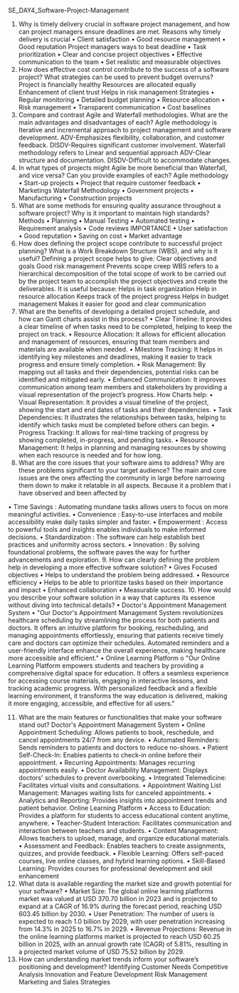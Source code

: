 SE_DAY4_Software-Project-Management


1.	Why is timely delivery crucial in software project management, and how can project managers ensure deadlines are met.
Reasons why timely delivery is crucial
•	Client satisfaction
•	Good resource management
•	Good reputation
Project managers ways to beat deadline
•	Task prioritization
•	Clear and concise project objectives
•	Effective communication to the team
•	Set realistic and measurable objectives
2.	How does effective cost control contribute to the success of a software project? What strategies can be used to prevent budget overruns?
Project is financially healthy 
Resources are allocated equally
Enhancement of client trust
Helps in risk management
Strategies
•	Regular monitoring 
•	Detailed budget planning
•	Resource allocation
•	Risk management
•	Transparent communication
•	Cost baselines
3.	Compare and contrast Agile and Waterfall methodologies. What are the main advantages and disadvantages of each?
Agile methodology is Iterative and incremental approach to project
management and software development.
ADV-Emphasizes flexibility, collaboration, and customer
feedback.
DISDV-Requires significant customer involvement.
Waterfall methodology refers to Linear and sequential approach
ADV-Clear structure and documentation.
DISDV-Difficult to accommodate changes.
4.	In what types of projects might Agile be more beneficial than Waterfall, and vice versa? Can you provide examples of each?
Agile methodology
•	Start-up projects
•	Project that require customer feedback
•	Marketings 
Waterfall Methodology
•	Government projects
•	Manufacturing
•	Construction projects
5.	What are some methods for ensuring quality assurance throughout a software project? Why is it important to maintain high standards?
Methods
•	Planning
•	Manual Testing
•	Automated testing
•	Requirement analysis
•	Code reviews
IMPORTANCE
•	User satisfaction
•	Good reputation
•	Saving on cost
•	Market advantage
6.	How does defining the project scope contribute to successful project planning? What is a Work Breakdown Structure (WBS), and why is it useful?
Defining a project scope helps to give:
Clear objectives and goals
Good risk management
Prevents scope creep
WBS refers to a hierarchical decomposition of the total scope of work to be carried out by the project team to accomplish the project objectives and create the deliverables.
It is useful because:
Helps in task organization
Help in resource allocation
Keeps track of the project progress
Helps in budget management
Makes it easier for good and clear communication
7.	What are the benefits of developing a detailed project schedule, and how can Gantt charts assist in this process?
•	Clear Timeline: It provides a clear timeline of when tasks need to be completed, helping to keep the project on track.
•	Resource Allocation: It allows for efficient allocation and management of resources, ensuring that team members and materials are available when needed.
•	Milestone Tracking: It helps in identifying key milestones and deadlines, making it easier to track progress and ensure timely completion.
•	Risk Management: By mapping out all tasks and their dependencies, potential risks can be identified and mitigated early.
•	Enhanced Communication: It improves communication among team members and stakeholders by providing a visual representation of the project’s progress.
How Charts help:
•	Visual Representation: It provides a visual timeline of the project, showing the start and end dates of tasks and their dependencies.
•	Task Dependencies: It illustrates the relationships between tasks, helping to identify which tasks must be completed before others can begin.
•	Progress Tracking: It allows for real-time tracking of progress by showing completed, in-progress, and pending tasks.
•	Resource Management: It helps in planning and managing resources by showing when each resource is needed and for how long.
8.	What are the core issues that your software aims to address? Why are these problems significant to your target audience?
The main and core issues are the ones affecting the community in large before narrowing them down to make it relatable in all aspects.
Because it a problem that i have observed and been affected by

•	Time Savings : Automating mundane tasks allows users to focus on more meaningful activities.
•	Convenience : Easy-to-use interfaces and mobile accessibility make daily tasks simpler and faster.
•	Empowerment : Access to powerful tools and insights enables individuals to make informed decisions.
•	Standardization : The software can help establish best practices and uniformity across sectors.
•	Innovation : By solving foundational problems, the software paves the way for further advancements and exploration.
9.	How can clearly defining the problem help in developing a more effective software solution?
•	Gives Focused objectives
•	Helps to understand the problem being addressed.
•	Resource efficiency
•	Helps to be able to prioritize tasks based on their importance and impact
•	Enhanced collaboration
•	Measurable success.
10.	How would you describe your software solution in a way that captures its essence without diving into technical details?
•	Doctor's Appointment Management System
•	"Our Doctor's Appointment Management System revolutionizes healthcare scheduling by streamlining the process for both patients and doctors. It offers an intuitive platform for booking, rescheduling, and managing appointments effortlessly, ensuring that patients receive timely care and doctors can optimize their schedules. Automated reminders and a user-friendly interface enhance the overall experience, making healthcare more accessible and efficient."
•	Online Learning Platform
o	"Our Online Learning Platform empowers students and teachers by providing a comprehensive digital space for education. It offers a seamless experience for accessing course materials, engaging in interactive lessons, and tracking academic progress. With personalized feedback and a flexible learning environment, it transforms the way education is delivered, making it more engaging, accessible, and effective for all users."

11.	What are the main features or functionalities that make your software stand out?
Doctor's Appointment Management System
•	Online Appointment Scheduling: Allows patients to book, reschedule, and cancel appointments 24/7 from any device.
•	Automated Reminders: Sends reminders to patients and doctors to reduce no-shows.
•	Patient Self-Check-In: Enables patients to check-in online before their appointment.
•	Recurring Appointments: Manages recurring appointments easily.
•	Doctor Availability Management: Displays doctors' schedules to prevent overbooking.
•	Integrated Telemedicine: Facilitates virtual visits and consultations.
•	Appointment Waiting List Management: Manages waiting lists for canceled appointments.
•	Analytics and Reporting: Provides insights into appointment trends and patient behavior.
Online Learning Platform
•	Access to Education: Provides a platform for students to access educational content anytime, anywhere.
•	Teacher-Student Interaction: Facilitates communication and interaction between teachers and students.
•	Content Management: Allows teachers to upload, manage, and organize educational materials.
•	Assessment and Feedback: Enables teachers to create assignments, quizzes, and provide feedback.
•	Flexible Learning: Offers self-paced courses, live online classes, and hybrid learning options.
•	Skill-Based Learning: Provides courses for professional development and skill enhancement
12.	What data is available regarding the market size and growth potential for your software?
•  Market Size: The global online learning platforms market was valued at USD 370.70 billion in 2023 and is projected to expand at a CAGR of 16.9% during the forecast period, reaching USD 603.45 billion by 2030.
•  User Penetration: The number of users is expected to reach 1.0 billion by 2029, with user penetration increasing from 14.3% in 2025 to 16.7% in 2029.
•  Revenue Projections: Revenue in the online learning platforms market is projected to reach USD 60.25 billion in 2025, with an annual growth rate (CAGR) of 5.81%, resulting in a projected market volume of USD 75.52 billion by 2029.
13.	How can understanding market trends inform your software’s positioning and development?
Identifying Customer Needs
Competitive Analysis
Innovation and Feature Development
Risk Management
Marketing and Sales Strategies
